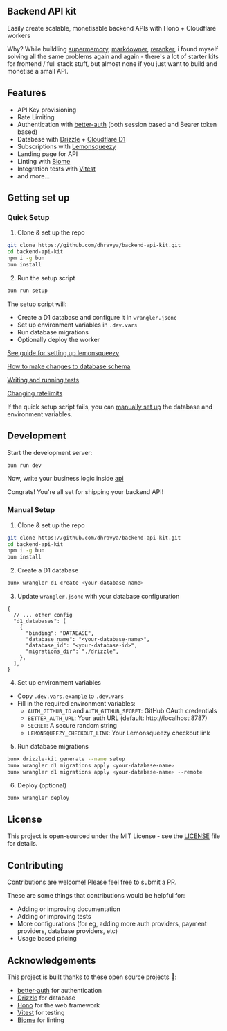 ## Backend API kit

Easily create scalable, monetisable backend APIs with Hono + Cloudflare workers

Why?
While buildling [supermemory](https://api.supermemory.ai), [markdowner](https://md.dhr.wtf), [reranker](https://reranker.dhr.wtf), i found myself solving all the same problems again and again - there's a lot of starter kits for frontend / full stack stuff, but almost none if you just want to build and monetise a small API.

## Features

- API Key provisioning
- Rate Limiting
- Authentication with [better-auth](https://github.com/dhravya/better-auth) (both session based and Bearer token based)
- Database with [Drizzle](https://orm.drizzle.team) + [Cloudflare D1](https://developers.cloudflare.com/d1)
- Subscriptions with [Lemonsqueezy](https://www.lemonsqueezy.com)
- Landing page for API
- Linting with [Biome](https://biomejs.dev)
- Integration tests with [Vitest](https://vitest.dev)
- and more...

## Getting set up

### Quick Setup

1. Clone & set up the repo

```bash
git clone https://github.com/dhravya/backend-api-kit.git
cd backend-api-kit
npm i -g bun
bun install
```

2. Run the setup script

```bash
bun run setup
```

The setup script will:

- Create a D1 database and configure it in `wrangler.jsonc`
- Set up environment variables in `.dev.vars`
- Run database migrations
- Optionally deploy the worker

[See guide for setting up lemonsqueezy](docs/lemonsqueezy.md)

[How to make changes to database schema](docs/drizzle.md)

[Writing and running tests](docs/tests.md)

[Changing ratelimits](docs/ratelimits.md)

If the quick setup script fails, you can [manually set up](#manual-setup) the database and environment variables.

## Development

Start the development server:

```bash
bun run dev
```

Now, write your business logic inside [api](src/api.ts)

Congrats! You're all set for shipping your backend API!

### Manual Setup

1. Clone & set up the repo

```bash
git clone https://github.com/dhravya/backend-api-kit.git
cd backend-api-kit
npm i -g bun
bun install
```

2. Create a D1 database

```bash
bunx wrangler d1 create <your-database-name>
```

3. Update `wrangler.jsonc` with your database configuration

```jsonc
{
  // ... other config
  "d1_databases": [
    {
      "binding": "DATABASE",
      "database_name": "<your-database-name>",
      "database_id": "<your-database-id>",
      "migrations_dir": "./drizzle",
    },
  ],
}
```

4. Set up environment variables

- Copy `.dev.vars.example` to `.dev.vars`
- Fill in the required environment variables:
  - `AUTH_GITHUB_ID` and `AUTH_GITHUB_SECRET`: GitHub OAuth credentials
  - `BETTER_AUTH_URL`: Your auth URL (default: http://localhost:8787)
  - `SECRET`: A secure random string
  - `LEMONSQUEEZY_CHECKOUT_LINK`: Your Lemonsqueezy checkout link

5. Run database migrations

```bash
bunx drizzle-kit generate --name setup
bunx wrangler d1 migrations apply <your-database-name>
bunx wrangler d1 migrations apply <your-database-name> --remote
```

6. Deploy (optional)

```bash
bunx wrangler deploy
```

## License

This project is open-sourced under the MIT License - see the [LICENSE](LICENSE) file for details.

## Contributing

Contributions are welcome! Please feel free to submit a PR.

These are some things that contributions would be helpful for:

- Adding or improving documentation
- Adding or improving tests
- More configurations (for eg, adding more auth providers, payment providers, database providers, etc)
- Usage based pricing

## Acknowledgements

This project is built thanks to these open source projects 🙏:

- [better-auth](https://better-auth.com) for authentication
- [Drizzle](https://orm.drizzle.team) for database
- [Hono](https://hono.dev) for the web framework
- [Vitest](https://vitest.dev) for testing
- [Biome](https://biomejs.dev) for linting

